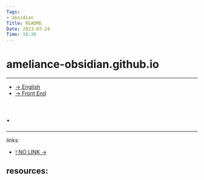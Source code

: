 ```yaml
---
Tags:
- obsidian
Title: README
Date: 2023-07-24
Time: 10:26
---
```


# ameliance-obsidian.github.io
---
- [→ English](%E2%86%92%20English.md)
- [→ Front End](%E2%86%92%20Front%20End.md)

# .
---
links:
- [! NO LINK →](../links%20%E2%86%92/!%20NO%20LINK%20%E2%86%92.md)

resources:
-
